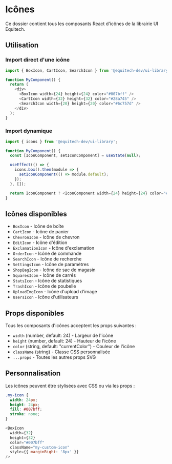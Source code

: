 # Icônes

Ce dossier contient tous les composants React d'icônes de la librairie UI Equitech.

## Utilisation

### Import direct d'une icône

```javascript
import { BoxIcon, CartIcon, SearchIcon } from '@equitech-dev/ui-library';

function MyComponent() {
  return (
    <div>
      <BoxIcon width={24} height={24} color="#007bff" />
      <CartIcon width={32} height={32} color="#28a745" />
      <SearchIcon width={20} height={20} color="#6c757d" />
    </div>
  );
}
```

### Import dynamique

```javascript
import { icons } from '@equitech-dev/ui-library';

function MyComponent() {
  const [IconComponent, setIconComponent] = useState(null);

  useEffect(() => {
    icons.box().then(module => {
      setIconComponent(() => module.default);
    });
  }, []);

  return IconComponent ? <IconComponent width={24} height={24} color="#007bff" /> : <div>Chargement...</div>;
}
```

## Icônes disponibles

- `BoxIcon` - Icône de boîte
- `CartIcon` - Icône de panier
- `ChevronIcon` - Icône de chevron
- `EditIcon` - Icône d'édition
- `ExclamationIcon` - Icône d'exclamation
- `OrderIcon` - Icône de commande
- `SearchIcon` - Icône de recherche
- `SettingsIcon` - Icône de paramètres
- `ShopBagIcon` - Icône de sac de magasin
- `SquaresIcon` - Icône de carrés
- `StatsIcon` - Icône de statistiques
- `TrashIcon` - Icône de poubelle
- `UploadImgIcon` - Icône d'upload d'image
- `UsersIcon` - Icône d'utilisateurs

## Props disponibles

Tous les composants d'icônes acceptent les props suivantes :

- `width` (number, default: 24) - Largeur de l'icône
- `height` (number, default: 24) - Hauteur de l'icône  
- `color` (string, default: "currentColor") - Couleur de l'icône
- `className` (string) - Classe CSS personnalisée
- `...props` - Toutes les autres props SVG

## Personnalisation

Les icônes peuvent être stylisées avec CSS ou via les props :

```css
.my-icon {
  width: 24px;
  height: 24px;
  fill: #007bff;
  stroke: none;
}
```

```javascript
<BoxIcon 
  width={32} 
  height={32} 
  color="#007bff" 
  className="my-custom-icon"
  style={{ marginRight: '8px' }}
/>
```
